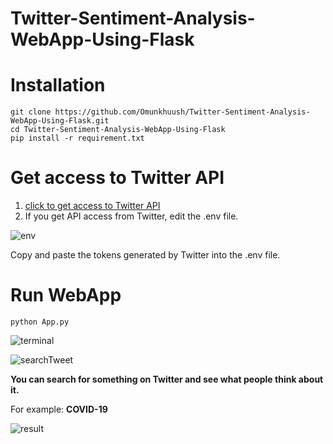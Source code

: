 # Twitter-Sentiment-Analysis-WebApp-Using-Flask

# Installation
```
git clone https://github.com/Omunkhuush/Twitter-Sentiment-Analysis-WebApp-Using-Flask.git
cd Twitter-Sentiment-Analysis-WebApp-Using-Flask
pip install -r requirement.txt
```

# Get access to Twitter API

1. [ click to get access to Twitter API](https://developer.twitter.com/en/docs/twitter-api/getting-started/getting-access-to-the-twitter-api)
2. If you get  API access from Twitter, edit the .env file.

![env](https://github.com/Omunkhuush/Twitter-Sentiment-Analysis-WebApp-Using-Flask/assets/73123564/9047a8f4-5f7b-4fab-b56f-5d93e909be2e)

Copy and paste the tokens generated by Twitter into the .env file.

# Run WebApp

```
python App.py
```
![terminal](https://github.com/Omunkhuush/Twitter-Sentiment-Analysis-WebApp-Using-Flask/assets/73123564/3abb7162-1f2e-4377-a256-c42a4092a43d)

![searchTweet](https://github.com/Omunkhuush/Twitter-Sentiment-Analysis-WebApp-Using-Flask/assets/73123564/52fe2e53-fca2-4210-bd1c-649d73ef18f9)

**You can search for something on Twitter and see what people think about it.**

For example: **COVID-19**

![result](https://github.com/Omunkhuush/Twitter-Sentiment-Analysis-WebApp-Using-Flask/assets/73123564/df48c86b-f9c9-447e-9ad1-e2dedbd8f8f0)
